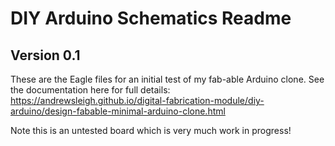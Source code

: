 # DIY Arduino Schematics Readme

## Version 0.1

These are the Eagle files for an initial test of my fab-able Arduino clone.
See the documentation here for full details:
https://andrewsleigh.github.io/digital-fabrication-module/diy-arduino/design-fabable-minimal-arduino-clone.html

Note this is an untested board which is very much work in progress!
